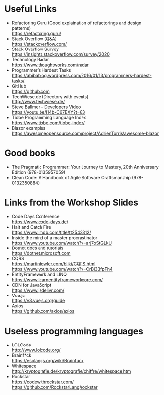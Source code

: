 # Useful Links 

* Refactoring Guru (Good explaination of refactorings and design patterns)  
https://refactoring.guru/  
* Stack Overflow (Q&A)  
https://stackoverflow.com/
* Stack Overflow Survey  
https://insights.stackoverflow.com/survey/2020
* Technology Radar  
https://www.thoughtworks.com/radar 
* Programmer’s Hardest Tasks  
https://abibablog.wordpress.com/2016/01/13/programmers-hardest-tasks/
* GitHub  
https://github.com
* TechWiese.de (Directory with events)  
http://www.techwiese.de/
* Steve Ballmer – Developers Video  
https://youtu.be/I14b-C67EXY?t=83 
* Tiobe Programming Language Index  
https://www.tiobe.com/tiobe-index/
* Blazor examples  
  https://awesomeopensource.com/project/AdrienTorris/awesome-blazor 

# Good books

* The Pragmatic Programmer: Your Journey to Mastery, 20th Anniversary Edition (978-0135957059)
* Clean Code: A Handbook of Agile Software Craftsmanship (978-0132350884)

# Links from the Workshop Slides

* Code Days Conference  
  https://www.code-days.de/ 
* Halt and Catch Fire  
  https://www.imdb.com/title/tt2543312/
* Inside the mind of a master procrastinator  
  https://www.youtube.com/watch?v=arj7oStGLkU
* Dotnet docs and tutorials  
  https://dotnet.microsoft.com
* CQRS  
  https://martinfowler.com/bliki/CQRS.html  
  https://www.youtube.com/watch?v=CrBi33fpFh4
* EntityFramework and LINQ  
  https://www.learnentityframeworkcore.com/
* CDN for JavaScript  
  https://www.jsdelivr.com/
* Vue.js  
  https://v3.vuejs.org/guide 
* Axios  
  https://github.com/axios/axios

# Useless programming languages

* LOLCode  
http://www.lolcode.org/
* Brainf*ck  
https://esolangs.org/wiki/Brainfuck
* Whitespace  
http://kryptografie.de/kryptografie/chiffre/whitespace.htm
* Rockstar  
https://codewithrockstar.com/  
https://github.com/RockstarLang/rockstar 
